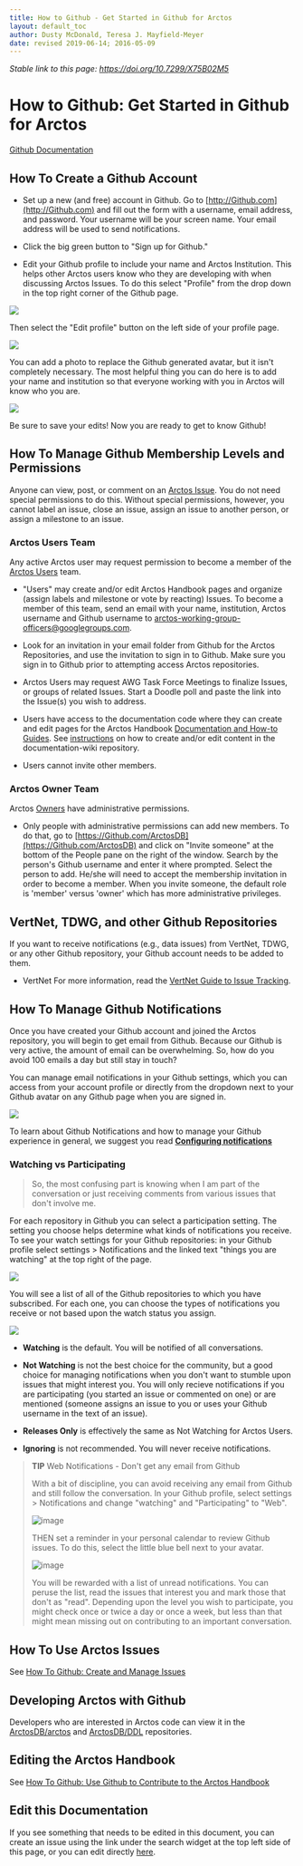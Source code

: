 ```yaml
---
title: How to Github - Get Started in Github for Arctos
layout: default_toc
author: Dusty McDonald, Teresa J. Mayfield-Meyer
date: revised 2019-06-14; 2016-05-09
---
```


_Stable link to this page: https://doi.org/10.7299/X75B02M5_

# How to Github: Get Started in Github for Arctos

[Github Documentation](https://handbook.arctosdb.org/documentation/github.html)

## How To Create a Github Account

* Set up a new (and free) account in Github. Go to [http://Github.com](http://Github.com) and fill out the form with a username, email address, and password. Your username will be your screen name. Your email address will be used to send notifications.

* Click the big green button to "Sign up for Github."

* Edit your Github profile to include your name and Arctos Institution. This helps other Arctos users know who they are developing with when discussing Arctos Issues. To do this select "Profile" from the drop down in the top right corner of the Github page.

![](https://raw.Githubusercontent.com/ArctosDB/documentation-wiki/gh-pages/tutorial_images/GitHub%20Profile.jpg)

Then select the "Edit profile" button on the left side of your profile page.

![](https://raw.Githubusercontent.com/ArctosDB/documentation-wiki/gh-pages/tutorial_images/GitHub%20Edit%20Profile.jpg)

You can add a photo to replace the Github generated avatar, but it isn't completely necessary. The most helpful thing you can do here is to add your name and institution so that everyone working with you in Arctos will know who you are.

![](https://raw.Githubusercontent.com/ArctosDB/documentation-wiki/gh-pages/tutorial_images/GitHub%20Edit%20Profile2.png)

Be sure to save your edits! Now you are ready to get to know Github!
 
## How To Manage Github Membership Levels and Permissions

Anyone can view, post, or comment on an [Arctos Issue](<https://Github.com/ArctosDB/arctos/issues>). 
You do not need special permissions to do this. Without special permissions, however, you cannot label an issue, close an issue, assign an issue to another person, or assign a milestone to an issue.

### Arctos Users Team
Any active Arctos user may request permission to become a member of the [Arctos Users](https://Github.com/orgs/ArctosDB/teams/arctos-users/members) team. 

* "Users" may create and/or edit Arctos Handbook pages and organize (assign labels and milestone or vote by reacting) Issues. To become a member of this team, send an email with your name, institution, Arctos username and Github username to arctos-working-group-officers@googlegroups.com. 

* Look for an invitation in your email folder from Github for the Arctos Repositories, and use the invitation to sign in to Github. Make sure you sign in to Github prior to attempting access Arctos repositories.

* Arctos Users may request AWG Task Force Meetings to finalize Issues, or groups of related Issues. Start a Doodle poll and paste the link into the Issue(s) you wish to address.

* Users have access to the documentation code where they can create and edit pages for the Arctos Handbook [Documentation and How-to Guides](https://handbook.arctosdb.org). See [instructions](https://Github.com/ArctosDB/documentation-wiki/blob/gh-pages/_how_to/How-to-Contribute-Content-to-Arctos-Handbook.markdown) on how to create and/or edit content in the documentation-wiki repository.

* Users cannot invite other members.

### Arctos Owner Team
Arctos [Owners](https://Github.com/orgs/ArctosDB/teams/dba/members) have administrative permissions.

* Only people with administrative permissions can add new members. To do that, go to [https://Github.com/ArctosDB](https://Github.com/ArctosDB) and click on "Invite someone" at the bottom of the People pane on the right of the window. Search by the person's Github username and enter it where prompted. Select the person to add. He/she will need to accept the membership invitation in order to become a member. When you invite someone, the default role is 'member' versus 'owner' which has more administrative privileges. 

## VertNet, TDWG, and other Github Repositories
If you want to receive notifications (e.g., data issues) from VertNet, TDWG, or any other Github repository, your Github account needs to be added to them.

* VertNet
For more information, read the [VertNet Guide to Issue Tracking](http://vertnet.org/resources/issuetrackingguide.html).

## How To Manage Github Notifications

Once you have created your Github account and joined the Arctos repository, you will begin to get email from Github. Because our Github is very active, the amount of email can be overwhelming. So, how do you avoid 100 emails a day but still stay in touch? 

You can manage email notifications in your Github settings, which you can access from your account profile or directly from the dropdown next to your Github avatar on any Github page when you are signed in.

![](https://raw.Githubusercontent.com/ArctosDB/documentation-wiki/gh-pages/tutorial_images/GitHub%20Settings.png)

To learn about Github Notifications and how to manage your Github experience in general, we suggest you read **[Configuring notifications](https://docs.github.com/en/account-and-profile/managing-subscriptions-and-notifications-on-github/setting-up-notifications/configuring-notifications)**
 
### Watching vs Participating
 
>So, the most confusing part is knowing when I am part of the conversation or just receiving comments from various issues that don't involve me.

For each repository in Github you can select a participation setting. The setting you choose helps determine what kinds of notifications you receive. To see your watch settings for your Github repositories: in your Github profile select settings > Notifications and the linked text "things you are watching" at the top right of the page.

![](https://raw.Githubusercontent.com/ArctosDB/documentation-wiki/gh-pages/tutorial_images/GitHub%20Settings%20Watching.jpg)

You will see a list of all of the Github repositories to which you have subscribed. For each one, you can choose the types of notifications you receive or not based upon the watch status you assign.

![](https://raw.Githubusercontent.com/ArctosDB/documentation-wiki/gh-pages/tutorial_images/GitHub%20Watching.jpg)

* **Watching** is the default. You will be notified of all conversations.

* **Not Watching** is not the best choice for the community, but a good choice for managing notifications when you don't want to stumble upon issues that might interest you. You will only recieve notifications if you are participating (you started an issue or commented on one) or are mentioned (someone assigns an issue to you or uses your Github username in the text of an issue).

* **Releases Only** is effectively the same as Not Watching for Arctos Users.

* **Ignoring** is not recommended. You will never receive notifications.


>**TIP** Web Notifications - Don't get any email from Github
> 
>With a bit of discipline, you can avoid receiving any email from Github and still follow the conversation. In your Github profile, select settings > Notifications and change "watching" and "Participating" to "Web". 
>
>![image](https://user-images.Githubusercontent.com/5725767/55844860-a2236d80-5afc-11e9-9d3f-a7fde126b868.png)
> 
>THEN set a reminder in your personal calendar to review Github issues. To do this, select the little blue bell next to your avatar.
>
>![image](https://user-images.Githubusercontent.com/5725767/55844913-d565fc80-5afc-11e9-89aa-27894468ca47.png)
>
>You will be rewarded with a list of unread notifications. You can peruse the list, read the issues that interest you and mark those that don't as "read". Depending upon the level you wish to participate, you might check once or twice a day or once a week, but less than that might mean missing out on contributing to an important conversation.

## How To Use Arctos Issues
See [How To Github: Create and Manage Issues](/how_to/How-to-Use-Issues-in-Arctos.html)

## Developing Arctos with Github
Developers who are interested in Arctos code can view it in the [ArctosDB/arctos](https://Github.com/ArctosDB/arctos) and [ArctosDB/DDL](https://Github.com/ArctosDB/DDL) repositories.

## Editing the Arctos Handbook
See [How To Github: Use Github to Contribute to the Arctos Handbook](https://handbook.arctosdb.org/how_to/How-to-Contribute-Content-to-Arctos-Handbook.html)

## Edit this Documentation

If you see something that needs to be edited in this document, you can create an issue using the link under the search widget at the top left side of this page, or you can edit directly <a href="https://Github.com/ArctosDB/documentation-wiki/edit/gh-pages/_how_to/How-to-Use-Github-for-Arctos.markdown" target="_blank">here</a>.
